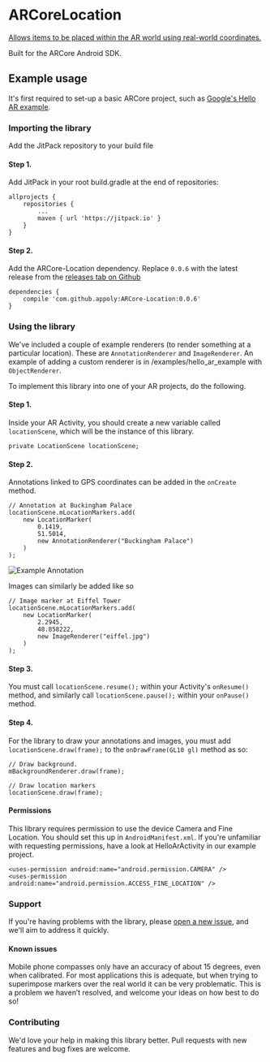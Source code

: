 # ARCoreLocation

[Allows items to be placed within the AR world using real-world coordinates.](https://www.appoly.co.uk/arcore-location/)

Built for the ARCore Android SDK.

## Example usage
It's first required to set-up a basic ARCore project, such as [Google's Hello AR example](https://github.com/google-ar/arcore-android-sdk/tree/master/samples/hello_ar_java).

### Importing the library
Add the JitPack repository to your build file

#### Step 1. 
Add JitPack in your root build.gradle at the end of repositories:
```
allprojects {
	repositories {
		...
		maven { url 'https://jitpack.io' }
	}
}
```

#### Step 2. 
Add the ARCore-Location dependency. Replace `0.0.6` with the latest release from the [releases tab on Github](https://github.com/appoly/ARCore-Location/releases)
```
dependencies {
    compile 'com.github.appoly:ARCore-Location:0.0.6'
}
```

### Using the library
We've included a couple of example renderers (to render something at a particular location). These are `AnnotationRenderer` and `ImageRenderer`. An example of adding a custom renderer is in /examples/hello_ar_example with `ObjectRenderer`.

To implement this library into one of your AR projects, do the following.

#### Step 1. 
Inside your AR Activity, you should create a new variable called `locationScene`, which will be the instance of this library.
```
private LocationScene locationScene;
```


#### Step 2.
Annotations linked to GPS coordinates can be added in the `onCreate` method.
```
// Annotation at Buckingham Palace
locationScene.mLocationMarkers.add(
    new LocationMarker(
        0.1419,
        51.5014,
        new AnnotationRenderer("Buckingham Palace")
    )
);
```

![Example Annotation](http://smegaupload.co.uk/up/uploads/2969296910211017563386210713327558o%2011522240834.png "Example Annotation")


Images can similarly be added like so
```
// Image marker at Eiffel Tower
locationScene.mLocationMarkers.add(
    new LocationMarker(
        2.2945,
        48.858222,
        new ImageRenderer("eiffel.jpg")
    )
);
```

#### Step 3. 
You must call `locationScene.resume();` within your Activity's `onResume()` method, and similarly call `locationScene.pause();` within your `onPause()` method.

#### Step 4. 
For the library to draw your annotations and images, you must add `locationScene.draw(frame);` to the `onDrawFrame(GL10 gl)` method as so:
```
// Draw background.
mBackgroundRenderer.draw(frame);

// Draw location markers
locationScene.draw(frame);
```

#### Permissions
This library requires permission to use the device Camera and Fine Location. You should set this up in `AndroidManifest.xml`. If you're unfamiliar with requesting permissions, have a look at HelloArActivity in our example project.
```
<uses-permission android:name="android.permission.CAMERA" />
<uses-permission android:name="android.permission.ACCESS_FINE_LOCATION" />
```

### Support
If you're having problems with the library, please [open a new issue](https://github.com/appoly/ARCore-Location/issues), and we'll aim to address it quickly.

#### Known issues
Mobile phone compasses only have an accuracy of about 15 degrees, even when calibrated. For most applications this is adequate, but when trying to superimpose markers over the real world it can be very problematic. This is a problem we haven’t resolved, and welcome your ideas on how best to do so!

### Contributing
We'd love your help in making this library better. Pull requests with new features and bug fixes are welcome.